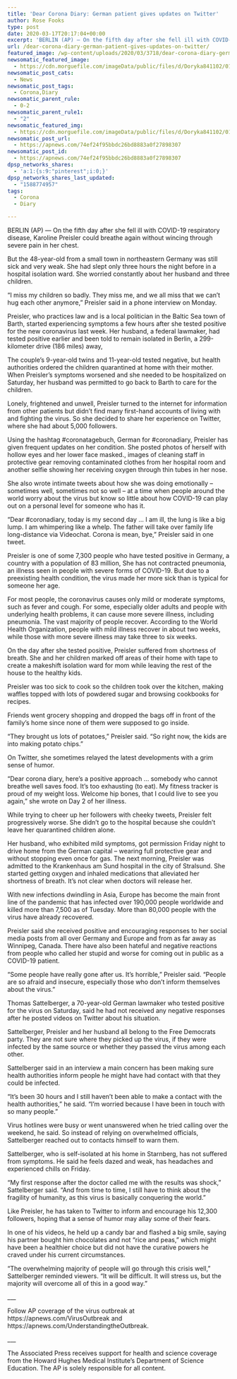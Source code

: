 ```yaml
---
title: 'Dear Corona Diary: German patient gives updates on Twitter'
author: Rose Fooks
type: post
date: 2020-03-17T20:17:04+00:00
excerpt: 'BERLIN (AP) — On the fifth day after she fell ill with COVID-19 respiratory disease, Karoline Preisler could breathe again without wincing through severe pain in her chest. But the 48-year-old from a small town in northeastern Germany was still sick and very weak. She had slept only three hours the night before in a&hellip;'
url: /dear-corona-diary-german-patient-gives-updates-on-twitter/
featured_image: /wp-content/uploads/2020/03/3718/dear-corona-diary-german-patient-gives-updates-on-twitter.jpg
newsomatic_featured_image:
  - https://cdn.morguefile.com/imageData/public/files/d/Doryka841102/01/l/1453199588md4fe.jpg
newsomatic_post_cats:
  - News
newsomatic_post_tags:
  - Corona,Diary
newsomatic_parent_rule:
  - 0-2
newsomatic_parent_rule1:
  - "2"
newsomatic_featured_img:
  - https://cdn.morguefile.com/imageData/public/files/d/Doryka841102/01/l/1453199588md4fe.jpg
newsomatic_post_url:
  - https://apnews.com/74ef24f95bbdc26bd8883a0f27898307
newsomatic_post_id:
  - https://apnews.com/74ef24f95bbdc26bd8883a0f27898307
dpsp_networks_shares:
  - 'a:1:{s:9:"pinterest";i:0;}'
dpsp_networks_shares_last_updated:
  - "1588774957"
tags:
  - Corona
  - Diary

---
```

<div class="Article" data-key="article">
  <p class="Component-root-0-2-77 Component-p-0-2-69">
    BERLIN (AP) — On the fifth day after she fell ill with COVID-19 respiratory disease, Karoline Preisler could breathe again without wincing through severe pain in her chest.
  </p>
  
  <p class="Component-root-0-2-77 Component-p-0-2-69">
    But the 48-year-old from a small town in northeastern Germany was still sick and very weak. She had slept only three hours the night before in a hospital isolation ward. She worried constantly about her husband and three children.
  </p>
  
  <p class="Component-root-0-2-77 Component-p-0-2-69">
    “I miss my children so badly. They miss me, and we all miss that we can’t hug each other anymore,” Preisler said in a phone interview on Monday.
  </p>
  
  <p class="Component-root-0-2-77 Component-p-0-2-69">
    Preisler, who practices law and is a local politician in the Baltic Sea town of Barth, started experiencing symptoms a few hours after she tested positive for the new coronavirus last week. Her husband, a federal lawmaker, had tested positive earlier and been told to remain isolated in Berlin, a 299-kilometer drive (186 miles) away,
  </p>
  
  <div data-key="ad-placeholder" id="div-gpt-ad-1470255291270-0" class="DFPSlot Component-dfp-0-2-73 Component-ad-0-2-39">
  </div>
  
  <p class="Component-root-0-2-77 Component-p-0-2-69">
    The couple’s 9-year-old twins and 11-year-old tested negative, but health authorities ordered the children quarantined at home with their mother. When Preisler’s symptoms worsened and she needed to be hospitalized on Saturday, her husband was permitted to go back to Barth to care for the children.
  </p>
  
  <p class="Component-root-0-2-77 Component-p-0-2-69">
    Lonely, frightened and unwell, Preisler turned to the internet for information from other patients but didn’t find many first-hand accounts of living with and fighting the virus. So she decided to share her experience<!-- --> on Twitter, where she had about 5,000 followers.
  </p>
  
  <p class="Component-root-0-2-77 Component-p-0-2-69">
    Using the hashtag #coronatagebuch, German for #coronadiary, Preisler has given frequent updates on her condition. She posted photos of herself with hollow eyes and her lower face masked., images of cleaning staff in protective gear removing contaminated clothes from her hospital room and another selfie showing her receiving oxygen through thin tubes in her nose.
  </p>
  
  <p class="Component-root-0-2-77 Component-p-0-2-69">
    She also wrote intimate tweets about how she was doing emotionally &#8211; sometimes well, sometimes not so well &#8211; at a time when people around the world worry about the virus but know so little about how COVID-19 can play out on a personal level for someone who has it.
  </p>
  
  <p class="Component-root-0-2-77 Component-p-0-2-69">
    “Dear #coronadiary, today is my second day &#8230; I am ill, the lung is like a big lump. I am whimpering like a whelp. The father will take over family life long-distance via Videochat. Corona is mean, bye,” Preisler said in one tweet.
  </p>
  
  <p class="Component-root-0-2-77 Component-p-0-2-69">
    Preisler is one of some 7,300 people who have tested positive in Germany, a country with a population of 83 million, She has not contracted pneumonia, an illness seen in people with severe forms of COVID-19. But due to a preexisting health condition, the virus made her more sick than is typical for someone her age.
  </p>
  
  <div data-key="ad-placeholder" id="div-gpt-ad-1470255291270-1" class="DFPSlot Component-dfp-0-2-73 Component-ad-0-2-39">
  </div>
  
  <p class="Component-root-0-2-77 Component-p-0-2-69">
    For most people, the coronavirus causes only mild or moderate symptoms, such as fever and cough. For some, especially older adults and people with underlying health problems, it can cause more severe illness, including pneumonia. The vast majority of people recover. <!-- --> According to the World Health Organization, people with mild illness recover in about two weeks, while those with more severe illness may take three to six weeks.
  </p>
  
  <p class="Component-root-0-2-77 Component-p-0-2-69">
    On the day after she tested positive, Preisler suffered from shortness of breath. She and her children marked off areas of their home with tape to create a makeshift isolation ward for mom while leaving the rest of the house to the healthy kids.
  </p>
  
  <p class="Component-root-0-2-77 Component-p-0-2-69">
    Preisler was too sick to cook so the children took over the kitchen, making waffles topped with lots of powdered sugar and browsing cookbooks for recipes.
  </p>
  
  <p class="Component-root-0-2-77 Component-p-0-2-69">
    Friends went grocery shopping and dropped the bags off in front of the family’s home since none of them were supposed to go inside.
  </p>
  
  <p class="Component-root-0-2-77 Component-p-0-2-69">
    “They brought us lots of potatoes,” Preisler said. “So right now, the kids are into making potato chips.”
  </p>
  
  <p class="Component-root-0-2-77 Component-p-0-2-69">
    On Twitter, she sometimes relayed the latest developments with a grim sense of humor.
  </p>
  
  <p class="Component-root-0-2-77 Component-p-0-2-69">
    “Dear corona diary, here’s a positive approach &#8230; somebody who cannot breathe well saves food. It’s too exhausting (to eat). My fitness tracker is proud of my weight loss. Welcome hip bones, that I could live to see you again,” she wrote on Day 2 of her illness.
  </p>
  
  <p class="Component-root-0-2-77 Component-p-0-2-69">
    While trying to cheer up her followers with cheeky tweets, Preisler felt progressively worse. She didn’t go to the hospital because she couldn’t leave her quarantined children alone.
  </p>
  
  <p class="Component-root-0-2-77 Component-p-0-2-69">
    Her husband, who exhibited mild symptoms, got permission Friday night to drive home from the German capital &#8211; wearing full protective gear and without stopping even once for gas. The next morning, Preisler was admitted to the Krankenhaus am Sund hospital in the city of Stralsund. She started getting oxygen and inhaled medications that alleviated her shortness of breath. It’s not clear when doctors will release her.
  </p>
  
  <p class="Component-root-0-2-77 Component-p-0-2-69">
    With new infections dwindling in Asia, Europe has become the main front line of the pandemic that has infected over 190,000 people worldwide and killed more than 7,500 as of Tuesday. More than 80,000 people with the virus have already recovered.
  </p>
  
  <p class="Component-root-0-2-77 Component-p-0-2-69">
    Preisler said she received positive and encouraging responses to her social media posts from all over Germany and Europe and from as far away as Winnipeg, Canada. There have also been hateful and negative reactions from people who called her stupid and worse for coming out in public as a COVID-19 patient.
  </p>
  
  <p class="Component-root-0-2-77 Component-p-0-2-69">
    “Some people have really gone after us. It’s horrible,” Preisler said. “People are so afraid and insecure, especially those who don’t inform themselves about the virus.”
  </p>
  
  <p class="Component-root-0-2-77 Component-p-0-2-69">
    Thomas Sattelberger, a 70-year-old German lawmaker who tested positive for the virus on Saturday, said he had not received any negative responses after he posted videos on Twitter about his situation.
  </p>
  
  <p class="Component-root-0-2-77 Component-p-0-2-69">
    Sattelberger, Preisler and her husband all belong to the Free Democrats party. They are not sure where they picked up the virus, if they were infected by the same source or whether they passed the virus among each other.
  </p>
  
  <p class="Component-root-0-2-77 Component-p-0-2-69">
    Sattelberger said in an interview a main concern has been making sure health authorities inform people he might have had contact with that they could be infected.
  </p>
  
  <p class="Component-root-0-2-77 Component-p-0-2-69">
    “It’s been 30 hours and I still haven’t been able to make a contact with the health authorities,” he said. “I’m worried because I have been in touch with so many people.”
  </p>
  
  <p class="Component-root-0-2-77 Component-p-0-2-69">
    Virus hotlines were busy or went unanswered when he tried calling over the weekend, he said. So instead of relying on overwhelmed officials, Sattelberger reached out to contacts himself to warn them.
  </p>
  
  <p class="Component-root-0-2-77 Component-p-0-2-69">
    Sattelberger, who is self-isolated at his home in Starnberg, has not suffered from symptoms. He said he feels dazed and weak, has headaches and experienced chills on Friday.
  </p>
  
  <p class="Component-root-0-2-77 Component-p-0-2-69">
    “My first response after the doctor called me with the results was shock,” Sattelberger said. “And from time to time, I still have to think about the fragility of humanity, as this virus is basically conquering the world.”
  </p>
  
  <p class="Component-root-0-2-77 Component-p-0-2-69">
    Like Preisler, he has taken to Twitter to inform and encourage his 12,300 followers, hoping that a sense of humor may allay some of their fears.
  </p>
  
  <p class="Component-root-0-2-77 Component-p-0-2-69">
    In one of his videos, he held up a candy bar and flashed a big smile, saying his partner bought him chocolates and not “rice and peas,” which might have been a healthier choice but did not have the curative powers he craved under his current circumstances.
  </p>
  
  <p class="Component-root-0-2-77 Component-p-0-2-69">
    “The overwhelming majority of people will go through this crisis well,” Sattelberger reminded viewers. “It will be difficult. It will stress us, but the majority will overcome all of this in a good way.”
  </p>
  
  <p class="Component-root-0-2-77 Component-p-0-2-69">
    ___
  </p>
  
  <p class="Component-root-0-2-77 Component-p-0-2-69">
    Follow AP coverage of the virus outbreak at https://apnews.com/VirusOutbreak and https://apnews.com/UnderstandingtheOutbreak.
  </p>
  
  <p class="Component-root-0-2-77 Component-p-0-2-69">
    ___
  </p>
  
  <p class="Component-root-0-2-77 Component-p-0-2-69">
    The Associated Press receives support for health and science coverage from the Howard Hughes Medical Institute’s Department of Science Education. The AP is solely responsible for all content.
  </p>
</div>
